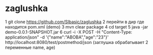 # zaglushka
1 git clone https://github.com/SIbasic/zaglushka
2 перейти в дир где находится pom.xml (demo)
3 mvn clear package
4 cd target
5 java -jar demo-0.0.1-SNAPSHOT.jar
6 curl -i -X POST -H "Content-Type: application/json" -d '{"name":"ABOBA","age":"23"}' http://localhost:8080/test/postmethod/json (заглушка обрабатывает 2 переменные name, age)
